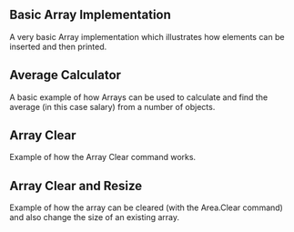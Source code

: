 Basic Array Implementation
----

A very basic Array implementation which illustrates how elements can be inserted and then printed.

Average Calculator
----

A basic example of how Arrays can be used to calculate and find the average (in this case salary) from a number of objects.


Array Clear 
----

Example of how the Array Clear command works.

Array Clear and Resize
----

Example of how the array can be cleared (with the Area.Clear command) and also change the size of an existing array.
